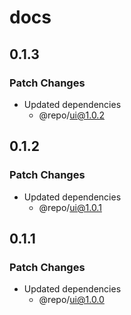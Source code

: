 # docs

## 0.1.3

### Patch Changes

- Updated dependencies
  - @repo/ui@1.0.2

## 0.1.2

### Patch Changes

- Updated dependencies
  - @repo/ui@1.0.1

## 0.1.1

### Patch Changes

- Updated dependencies
  - @repo/ui@1.0.0
